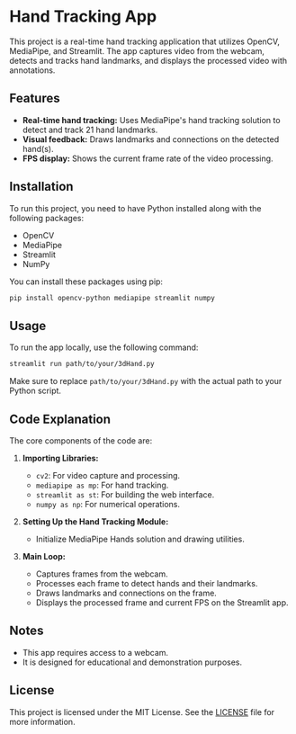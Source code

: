 
# Hand Tracking App

This project is a real-time hand tracking application that utilizes OpenCV, MediaPipe, and Streamlit. The app captures video from the webcam, detects and tracks hand landmarks, and displays the processed video with annotations.

## Features

- **Real-time hand tracking:** Uses MediaPipe's hand tracking solution to detect and track 21 hand landmarks.
- **Visual feedback:** Draws landmarks and connections on the detected hand(s).
- **FPS display:** Shows the current frame rate of the video processing.

## Installation

To run this project, you need to have Python installed along with the following packages:

- OpenCV
- MediaPipe
- Streamlit
- NumPy

You can install these packages using pip:

```bash
pip install opencv-python mediapipe streamlit numpy
```

## Usage

To run the app locally, use the following command:

```bash
streamlit run path/to/your/3dHand.py
```

Make sure to replace `path/to/your/3dHand.py` with the actual path to your Python script.

## Code Explanation

The core components of the code are:

1. **Importing Libraries:**
   - `cv2`: For video capture and processing.
   - `mediapipe as mp`: For hand tracking.
   - `streamlit as st`: For building the web interface.
   - `numpy as np`: For numerical operations.

2. **Setting Up the Hand Tracking Module:**
   - Initialize MediaPipe Hands solution and drawing utilities.

3. **Main Loop:**
   - Captures frames from the webcam.
   - Processes each frame to detect hands and their landmarks.
   - Draws landmarks and connections on the frame.
   - Displays the processed frame and current FPS on the Streamlit app.

## Notes

- This app requires access to a webcam.
- It is designed for educational and demonstration purposes.

## License

This project is licensed under the MIT License. See the [LICENSE](LICENSE) file for more information.
